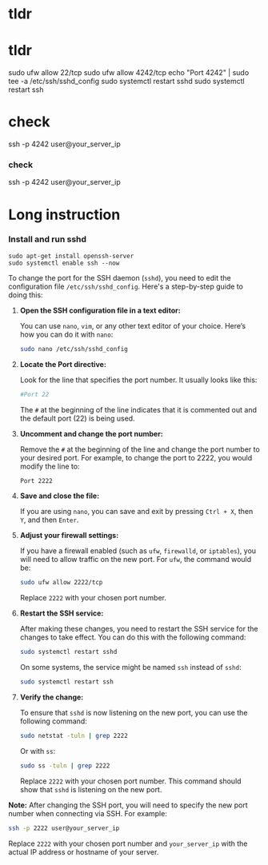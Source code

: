 # tldr
# tldr
sudo ufw allow 22/tcp
sudo ufw allow 4242/tcp
echo "Port 4242" | sudo tee -a /etc/ssh/sshd_config
sudo systemctl restart sshd
sudo systemctl restart ssh

# check
ssh -p 4242 user@your_server_ip

### check
ssh -p 4242 user@your_server_ip

# Long instruction

### Install and run sshd

```
sudo apt-get install openssh-server
sudo systemctl enable ssh --now
```

To change the port for the SSH daemon (`sshd`), you need to edit the configuration file `/etc/ssh/sshd_config`. Here's a step-by-step guide to doing this:

1. **Open the SSH configuration file in a text editor:**

   You can use `nano`, `vim`, or any other text editor of your choice. Here’s how you can do it with `nano`:

   ```sh
   sudo nano /etc/ssh/sshd_config
   ```

2. **Locate the Port directive:**

   Look for the line that specifies the port number. It usually looks like this:

   ```sh
   #Port 22
   ```

   The `#` at the beginning of the line indicates that it is commented out and the default port (22) is being used.

3. **Uncomment and change the port number:**

   Remove the `#` at the beginning of the line and change the port number to your desired port. For example, to change the port to 2222, you would modify the line to:

   ```sh
   Port 2222
   ```

4. **Save and close the file:**

   If you are using `nano`, you can save and exit by pressing `Ctrl + X`, then `Y`, and then `Enter`.

5. **Adjust your firewall settings:**

   If you have a firewall enabled (such as `ufw`, `firewalld`, or `iptables`), you will need to allow traffic on the new port. For `ufw`, the command would be:

   ```sh
   sudo ufw allow 2222/tcp
   ```

   Replace `2222` with your chosen port number.

6. **Restart the SSH service:**

   After making these changes, you need to restart the SSH service for the changes to take effect. You can do this with the following command:

   ```sh
   sudo systemctl restart sshd
   ```

   On some systems, the service might be named `ssh` instead of `sshd`:

   ```sh
   sudo systemctl restart ssh
   ```

7. **Verify the change:**

   To ensure that `sshd` is now listening on the new port, you can use the following command:

   ```sh
   sudo netstat -tuln | grep 2222
   ```

   Or with `ss`:

   ```sh
   sudo ss -tuln | grep 2222
   ```

   Replace `2222` with your chosen port number. This command should show that `sshd` is listening on the new port.

**Note:** After changing the SSH port, you will need to specify the new port number when connecting via SSH. For example:

```sh
ssh -p 2222 user@your_server_ip
```

Replace `2222` with your chosen port number and `your_server_ip` with the actual IP address or hostname of your server.
